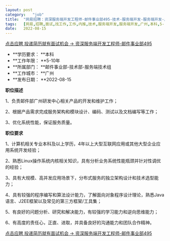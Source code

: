 ```yaml
---
layout:	post
category:	"job"
title:	"网易招聘：资深服务端开发工程师-邮件事业部495-技术-服务端开发-服务端开发-广州本科5-10年"
tags:	[网易,招聘,面试,找工作,工作,内推,技术,服务端开发,服务端开发,广州,本科,5-10年]
date:	2022-08-15
---
```


[点击应聘 投递简历就有面试机会 ->  资深服务端开发工程师-邮件事业部495](http://mobile.bole.netease.com/bole/boleDetail?id=38817&employeeId=346f03c3cda5f04c&key=all)



- **学历要求： **本科
- **工作年限： **5-10年
- **所属部门： **邮件事业部-技术部-服务端技术组
- **工作城市： **广州
- **发布日期： **2022-08-15



**职位描述**

1、负责邮件部广州研发中心相关产品的开发和维护工作；

2、根据产品需求完成服务架构和模块设计、编码、测试以及文档编写等工作；

3、优化系统性能，保证服务质量。



**职位要求**

1、计算机相关专业本科及以上学历，4年以上大型互联网应用或其他大型企业应用系统开发经验；

2、熟悉Linux操作系统内核相关知识，具有分析业务系统性能瓶颈并针对性调优的经验；

3、具有大规模、高并发应用场景下，分布式服务的独立架构设计和技术选型能力；

4、具有较强的程序编写和算法设计能力，了解面向对象程序设计理论，熟悉Java语言、J2EE框架以及常见的第三方框架/工具集；

5、有良好的问题分析、研究和解决能力，有较强的学习能力和逆向思维能力；

6、有高度的责任心，正直、进取，并具备良好的沟通能力和团队合作精神。



[点击应聘 投递简历就有面试机会 ->  资深服务端开发工程师-邮件事业部495](http://mobile.bole.netease.com/bole/boleDetail?id=38817&employeeId=346f03c3cda5f04c&key=all)